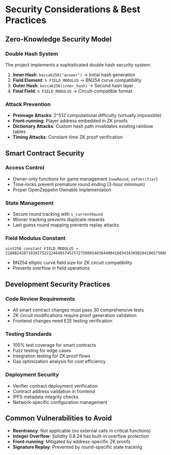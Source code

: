 # Security Considerations & Best Practices

## Zero-Knowledge Security Model

### Double Hash System
The project implements a sophisticated double hash security system:

1. **Inner Hash**: `keccak256("answer")` → Initial hash generation  
2. **Field Element**: `% FIELD_MODULUS` → BN254 curve compatibility
3. **Outer Hash**: `keccak256(inner_hash)` → Second hash layer
4. **Final Field**: `% FIELD_MODULUS` → Circuit-compatible format

### Attack Prevention
- **Preimage Attacks**: 2^512 computational difficulty (virtually impossible)
- **Front-running**: Player address embedded in ZK proofs
- **Dictionary Attacks**: Custom hash path invalidates existing rainbow tables
- **Timing Attacks**: Constant-time ZK proof verification

## Smart Contract Security

### Access Control
- Owner-only functions for game management (`newRound`, `setVerifier`)
- Time-locks prevent premature round ending (3-hour minimum)
- Proper OpenZeppelin Ownable implementation

### State Management
- Secure round tracking with `s_currentRound`
- Winner tracking prevents duplicate rewards
- Last guess round mapping prevents replay attacks

### Field Modulus Constant
```solidity
uint256 constant FIELD_MODULUS = 21888242871839275222246405745257275088548364400416034343698204186575808495617;
```
- BN254 elliptic curve field size for ZK circuit compatibility
- Prevents overflow in field operations

## Development Security Practices

### Code Review Requirements
- All smart contract changes must pass 30 comprehensive tests
- ZK circuit modifications require proof generation validation
- Frontend changes need E2E testing verification

### Testing Standards
- 100% test coverage for smart contracts
- Fuzz testing for edge cases
- Integration testing for ZK proof flows
- Gas optimization analysis for cost efficiency

### Deployment Security
- Verifier contract deployment verification
- Contract address validation in frontend
- IPFS metadata integrity checks
- Network-specific configuration management

## Common Vulnerabilities to Avoid
- **Reentrancy**: Not applicable (no external calls in critical functions)
- **Integer Overflow**: Solidity 0.8.24 has built-in overflow protection
- **Front-running**: Mitigated by address-specific ZK proofs
- **Signature Replay**: Prevented by round-specific state tracking